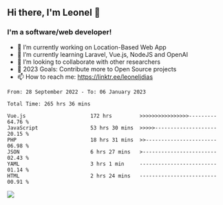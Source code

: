 ## Hi there, I'm Leonel 👋

### I'm a software/web developer!
- 🔭 I’m currently working on Location-Based Web App
- 🌱 I’m currently learning Laravel, Vue.js, NodeJS and OpenAI
- 👯 I’m looking to collaborate with other researchers
- 🥅 2023 Goals: Contribute more to Open Source projects
- 📫 How to reach me: https://linktr.ee/leoneljdias

<!--START_SECTION:waka-->

```text
From: 28 September 2022 - To: 06 January 2023

Total Time: 265 hrs 36 mins

Vue.js                     172 hrs         >>>>>>>>>>>>>>>>---------   64.76 %
JavaScript                 53 hrs 30 mins  >>>>>--------------------   20.15 %
PHP                        18 hrs 31 mins  >>-----------------------   06.98 %
JSON                       6 hrs 27 mins   >------------------------   02.43 %
YAML                       3 hrs 1 min     -------------------------   01.14 %
HTML                       2 hrs 24 mins   -------------------------   00.91 %
```

<!--END_SECTION:waka-->

![](https://komarev.com/ghpvc/?username=leoneljdias&color=blue&style=flat-square)
